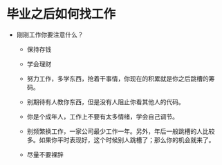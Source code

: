 # 毕业之后如何找工作

- 刚刚工作你要注意什么？
  - 保持存钱
  
  - 学会理财
  
  - 努力工作，多学东西，抢着干事情，你现在的积累就是你之后跳槽的筹码。
  
  - 别期待有人教你东西，但是没有人阻止你看其他人的代码。
  
  - 你是个成年人，工作上不要有太多情绪，学会自己调节。
  
  - 别频繁换工作，一家公司最少工作一年。另外，年后一般跳槽的人比较多。如果你平时表现好，这个时候别人跳槽了；那么你的机会就来了。
  
  - 尽量不要裸辞
  

  

  